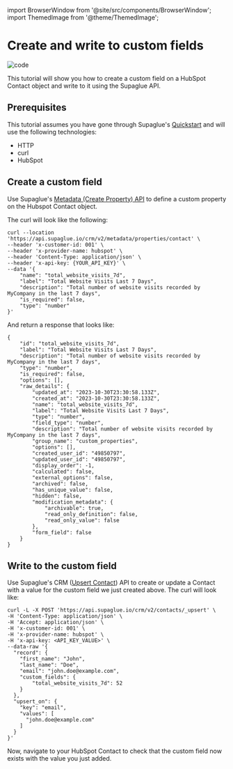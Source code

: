 import BrowserWindow from '@site/src/components/BrowserWindow';
import ThemedImage from '@theme/ThemedImage';

# Create and write to custom fields

![code](https://img.shields.io/badge/Platform%20Tutorial-0000a5)

This tutorial will show you how to create a custom field on a HubSpot Contact object and write to it using the Supaglue API.

## Prerequisites

This tutorial assumes you have gone through Supaglue's [Quickstart](../quickstart) and will use the following technologies:

- HTTP
- curl
- HubSpot

## Create a custom field

Use Supaglue's [Metadata (Create Property) API](https://docs.supaglue.com/api/v2/crm/create-property) to define a custom property on the Hubspot Contact object.

The curl will look like the following:

```shell
curl --location 'https://api.supaglue.io/crm/v2/metadata/properties/contact' \
--header 'x-customer-id: 001' \
--header 'x-provider-name: hubspot' \
--header 'Content-Type: application/json' \
--header 'x-api-key: {YOUR_API_KEY}' \
--data '{
    "name": "total_website_visits_7d",
    "label": "Total Website Visits Last 7 Days",
    "description": "Total number of website visits recorded by MyCompany in the last 7 days",
    "is_required": false,
    "type": "number"
}'
```

And return a response that looks like:

```shell
{
    "id": "total_website_visits_7d",
    "label": "Total Website Visits Last 7 Days",
    "description": "Total number of website visits recorded by MyCompany in the last 7 days",
    "type": "number",
    "is_required": false,
    "options": [],
    "raw_details": {
        "updated_at": "2023-10-30T23:30:58.133Z",
        "created_at": "2023-10-30T23:30:58.133Z",
        "name": "total_website_visits_7d",
        "label": "Total Website Visits Last 7 Days",
        "type": "number",
        "field_type": "number",
        "description": "Total number of website visits recorded by MyCompany in the last 7 days",
        "group_name": "custom_properties",
        "options": [],
        "created_user_id": "49850797",
        "updated_user_id": "49850797",
        "display_order": -1,
        "calculated": false,
        "external_options": false,
        "archived": false,
        "has_unique_value": false,
        "hidden": false,
        "modification_metadata": {
            "archivable": true,
            "read_only_definition": false,
            "read_only_value": false
        },
        "form_field": false
    }
}
```

## Write to the custom field

Use Supaglue's CRM ([Upsert Contact](https://docs.supaglue.com/api/v2/crm/upsert-contact)) API to create or update a Contact with a value for the custom field we just created above. The curl will look like:

```shell
curl -L -X POST 'https://api.supaglue.io/crm/v2/contacts/_upsert' \
-H 'Content-Type: application/json' \
-H 'Accept: application/json' \
-H 'x-customer-id: 001' \
-H 'x-provider-name: hubspot' \
-H 'x-api-key: <API_KEY_VALUE>' \
--data-raw '{
  "record": {
    "first_name": "John",
    "last_name": "Doe",
    "email": "john.doe@example.com",
    "custom_fields": {
        "total_website_visits_7d": 52
    }
  },
  "upsert_on": {
    "key": "email",
    "values": [
      "john.doe@example.com"
    ]
  }
}'
```

Now, navigate to your HubSpot Contact to check that the custom field now exists with the value you just added.